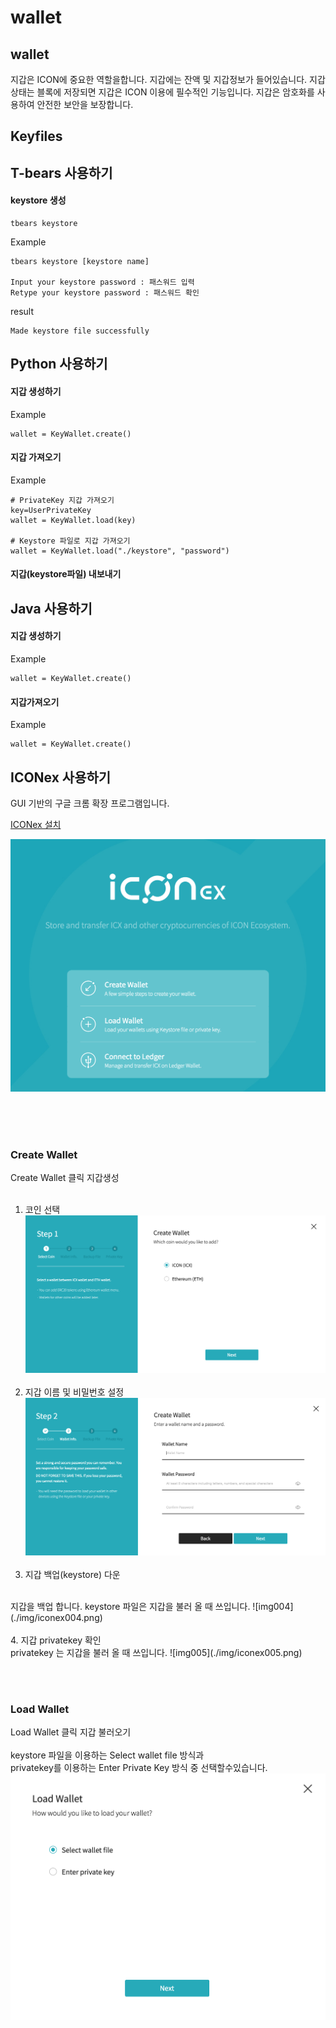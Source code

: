 wallet
==============

## wallet
지갑은 ICON에 중요한 역할을합니다. 지갑에는 잔액 및 지갑정보가 들어있습니다. 지갑 상태는 블록에 저장되면 지갑은 ICON 이용에 필수적인 기능입니다.
지갑은 암호화를 사용하여 안전한 보안을 보장합니다.

## Keyfiles

## T-bears 사용하기


#### keystore 생성
``` 
tbears keystore 
```
Example
``` 
tbears keystore [keystore name]

Input your keystore password : 패스워드 입력
Retype your keystore password : 패스워드 확인

```
result
```
Made keystore file successfully
```

## Python 사용하기


#### 지갑 생성하기

Example
``` 
wallet = KeyWallet.create()
```

#### 지갑 가져오기

Example
``` 
# PrivateKey 지갑 가져오기
key=UserPrivateKey
wallet = KeyWallet.load(key)

# Keystore 파일로 지갑 가져오기
wallet = KeyWallet.load("./keystore", "password")
```

#### 지갑(keystore파일) 내보내기



## Java 사용하기


#### 지갑 생성하기

Example
``` 
wallet = KeyWallet.create()
```
#### 지갑가져오기

Example
``` 
wallet = KeyWallet.create()
```



## ICONex 사용하기
GUI 기반의 구글 크롬 확장 프로그램입니다.


[ICONex 설치](<https://chrome.google.com/webstore/detail/iconex/flpiciilemghbmfalicajoolhkkenfel>)


![img001](./img/iconex001.png)

<br><br><br>
### Create Wallet

Create Wallet 클릭 지갑생성
<br><br>

1. 코인 선택
![img002](./img/iconex002.png)
<br><br>
2. 지갑 이름 및 비밀번호 설정
![img003](./img/iconex003.png)
<br><br>
3. 지갑 백업(keystore) 다운
<br>
지갑을 백업 합니다. keystore 파일은 지갑을 불러 올 때 쓰입니다.
![img004](./img/iconex004.png)
<br><br>
4. 지갑 privatekey 확인
<br>
privatekey 는 지갑을 불러 올 때 쓰입니다.
![img005](./img/iconex005.png)

<br><br>
### Load Wallet

Load Wallet 클릭 지갑 불러오기
<br><br>
keystore 파일을 이용하는 Select wallet file 방식과<br> privatekey를 이용하는 Enter Private Key 방식 중 선택할수있습니다.
![img006](./img/iconex006.png)
